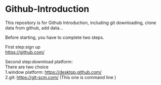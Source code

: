 # Github-Introduction
This repository is for Github Introduction, including git downloading, clone data from github, add data...

Before starting, you have to complete two steps.

First step:sign up </br>
https://github.com/</br>

Second step:dowmload platform:</br>
There are two choice</br>
1.window platform: https://desktop.github.com/</br>
2.git: https://git-scm.com/ (This one is command line )


